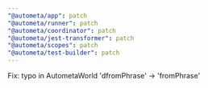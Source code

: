 ```yaml
---
"@autometa/app": patch
"@autometa/runner": patch
"@autometa/coordinator": patch
"@autometa/jest-transformer": patch
"@autometa/scopes": patch
"@autometa/test-builder": patch
---
```


Fix: typo in AutometaWorld 'dfromPhrase' -> 'fromPhrase'
